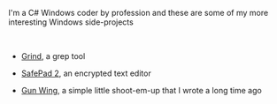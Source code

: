 I'm a C# Windows coder by profession and these are some of my more interesting Windows side-projects

<br/>

- [Grind](grind), a grep tool

- [SafePad 2](safepad2), an encrypted text editor

- [Gun Wing](gunwing), a simple little shoot-em-up that I wrote a long time ago
